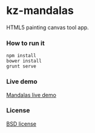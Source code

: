 kz-mandalas
=============

HTML5 painting canvas tool app.

### How to run it
```
npm install
bower install
grunt serve
```

### Live demo

[Mandalas live demo](http://kazale.com/mandalas)

### License

[BSD license](http://opensource.org/licenses/bsd-license.php)
